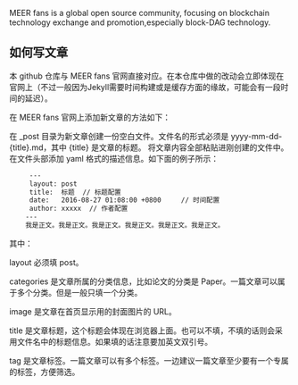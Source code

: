 
MEER fans is a global open source community, focusing on blockchain technology exchange and promotion,especially block-DAG technology.

## 如何写文章

本 github 仓库与 MEER fans 官网直接对应。在本仓库中做的改动会立即体现在官网上（不过一般因为Jekyll需要时间构建或是缓存方面的缘故，可能会有一段时间的延迟）。

在 MEER fans 官网上添加新文章的方法如下：

在 _post 目录为新文章创建一份空白文件。文件名的形式必须是 yyyy-mm-dd-{title}.md，其中 {title} 是文章的标题。
将文章内容全部粘贴进刚创建的文件中。
在文件头部添加 yaml 格式的描述信息。如下面的例子所示：

``` bash
     ---
     layout: post
     title:  标题  // 标题配置
     date:   2016-08-27 01:08:00 +0800     // 时间配置
     author: xxxxx  // 作者配置
    ---
    我是正文。我是正文。我是正文。我是正文。我是正文。我是正文。
```

其中：

layout 必须填 post。

categories 是文章所属的分类信息，比如论文的分类是 Paper。一篇文章可以属于多个分类。但是一般只填一个分类。

image 是文章在首页显示用的封面图片的 URL。

title 是文章标题，这个标题会体现在浏览器上面。也可以不填，不填的话则会采用文件名中的标题信息。如果填的话注意要加英文双引号。

tag 是文章标签。一篇文章可以有多个标签。一边建议一篇文章至少要有一个专属的标签，方便筛选。
